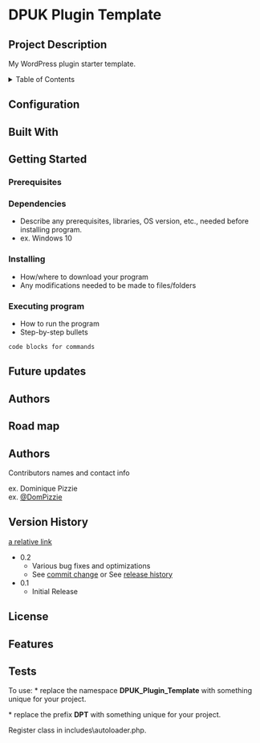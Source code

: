 # DPUK Plugin Template

## Project Description
My WordPress plugin starter template. 

<!-- TABLE OF CONTENTS -->
<details>
  <summary>Table of Contents</summary>
  <ol>
    <li>
      <a href="#about-the-project">About The Project</a>
      <ul>
        <li><a href="#built-with">Built With</a></li>
      </ul>
    </li>
    <li>
      <a href="#getting-started">Getting Started</a>
      <ul>
        <li><a href="#prerequisites">Prerequisites</a></li>
        <li><a href="#installation">Installation</a></li>
      </ul>
    </li>
    <li><a href="#usage">Usage</a></li>
    <li><a href="#roadmap">Roadmap</a></li>
    <li><a href="#contributing">Contributing</a></li>
    <li><a href="#license">License</a></li>
    <li><a href="#contact">Contact</a></li>
    <li><a href="#acknowledgments">Acknowledgments</a></li>
  </ol>
</details>

## Configuration
## Built With
## Getting Started
### Prerequisites
### Dependencies

* Describe any prerequisites, libraries, OS version, etc., needed before installing program.
* ex. Windows 10

### Installing

* How/where to download your program
* Any modifications needed to be made to files/folders

### Executing program

* How to run the program
* Step-by-step bullets
```
code blocks for commands
```
## Future updates
## Authors
## Road map
## Authors

Contributors names and contact info

ex. Dominique Pizzie  
ex. [@DomPizzie](https://twitter.com/dompizzie)

## Version History
[a relative link](CHANGELOG.md)
* 0.2
    * Various bug fixes and optimizations
    * See [commit change]() or See [release history]()
* 0.1
    * Initial Release

## License
## Features
## Tests
To use:
 \* replace the namespace **DPUK_Plugin_Template** with something unique for your project.
 
 \* replace the prefix **DPT** with something unique for your project.

 Register class in includes\autoloader.php.
